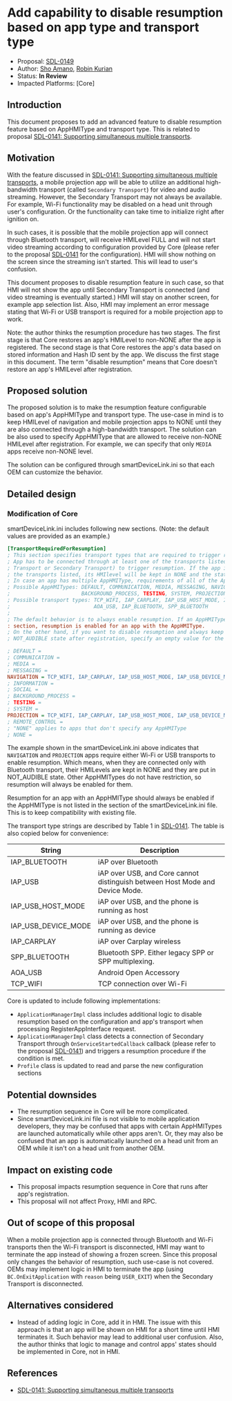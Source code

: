 # Add capability to disable resumption based on app type and transport type

* Proposal: [SDL-0149](0149-mt-registration-limitation.md)
* Author: [Sho Amano](https://github.com/shoamano83), [Robin Kurian](https://github.com/robinmk)
* Status: **In Review**
* Impacted Platforms: [Core]

## Introduction

This document proposes to add an advanced feature to disable resumption feature based on AppHMIType and transport type. This is related to proposal [SDL-0141: Supporting simultaneous multiple transports][multiple_transports].


## Motivation

With the feature discussed in [SDL-0141: Supporting simultaneous multiple transports][multiple_transports], a mobile projection app will be able to utilize an additional high-bandwidth transport (called `Secondary Transport`) for video and audio streaming. However, the Secondary Transport may not always be available. For example, Wi-Fi functionality may be disabled on a head unit through user's configuration. Or the functionality can take time to initialize right after ignition on.

In such cases, it is possible that the mobile projection app will connect through Bluetooth transport, will receive HMILevel FULL and will not start video streaming according to configuration provided by Core (please refer to the proposal [SDL-0141][multiple_transports] for the configuration). HMI will show nothing on the screen since the streaming isn't started. This will lead to user's confusion.

This document proposes to disable resumption feature in such case, so that HMI will not show the app until Secondary Transport is connected (and video streaming is eventually started.) HMI will stay on another screen, for example app selection list. Also, HMI may implement an error message stating that Wi-Fi or USB transport is required for a mobile projection app to work.

Note: the author thinks the resumption procedure has two stages. The first stage is that Core restores an app's HMILevel to non-NONE after the app is registered. The second stage is that Core restores the app's data based on stored information and Hash ID sent by the app. We discuss the first stage in this document. The term "disable resumption" means that Core doesn't restore an app's HMILevel after registration.


## Proposed solution

The proposed solution is to make the resumption feature configurable based on app's AppHMIType and transport type. The use-case in mind is to keep HMILevel of navigation and mobile projection apps to NONE until they are also connected through a high-bandwidth transport. The solution can be also used to specify AppHMIType that are allowed to receive non-NONE HMILevel after registration. For example, we can specify that only `MEDIA` apps receive non-NONE level.

The solution can be configured through smartDeviceLink.ini so that each OEM can customize the behavior.


## Detailed design

### Modification of Core

smartDeviceLink.ini includes following new sections. (Note: the default values are provided as an example.)

```ini
[TransportRequiredForResumption]
; This section specifies transport types that are required to trigger resumption for each AppHMIType.
; App has to be connected through at least one of the transports listed (either as the Primary
; Transport or Secondary Transport) to trigger resumption. If the app is not connected with any of
; the transports listed, its HMIlevel will be kept in NONE and the state stays in NOT_AUDIBLE.
; In case an app has multiple AppHMIType, requirements of all of the AppHMITypes are applied.
; Possible AppHMITypes: DEFAULT, COMMUNICATION, MEDIA, MESSAGING, NAVIGATION, INFORMATION, SOCIAL,
;                       BACKGROUND_PROCESS, TESTING, SYSTEM, PROJECTION, REMOTE_CONTROL, NONE
; Possible transport types: TCP_WIFI, IAP_CARPLAY, IAP_USB_HOST_MODE, IAP_USB_DEVICE_MODE, IAP_USB,
;                           AOA_USB, IAP_BLUETOOTH, SPP_BLUETOOTH
;
; The default behavior is to always enable resumption. If an AppHMIType is not listed in this
: section, resumption is enabled for an app with the AppHMIType.
; On the other hand, if you want to disable resumption and always keep an app in NONE and
; NOT_AUDIBLE state after registration, specify an empty value for the AppHMIType.

; DEFAULT =
; COMMUNICATION =
; MEDIA =
; MESSAGING =
NAVIGATION = TCP_WIFI, IAP_CARPLAY, IAP_USB_HOST_MODE, IAP_USB_DEVICE_MODE, IAP_USB, AOA_USB
; INFORMATION =
; SOCIAL =
; BACKGROUND_PROCESS =
; TESTING =
; SYSTEM =
PROJECTION = TCP_WIFI, IAP_CARPLAY, IAP_USB_HOST_MODE, IAP_USB_DEVICE_MODE, IAP_USB, AOA_USB
; REMOTE_CONTROL =
; "NONE" applies to apps that don't specify any AppHMIType
; NONE =
```

The example shown in the smartDeviceLink.ini above indicates that `NAVIGATION` and `PROJECTION` apps require either Wi-Fi or USB transports to enable resumption. Which means, when they are connected only with Bluetooth transport, their HMILevels are kept in NONE and they are put in NOT\_AUDIBLE state. Other AppHMITypes do not have restriction, so resumption will always be enabled for them.

Resumption for an app with an AppHMIType should always be enabled if the AppHMIType is not listed in the section of the smartDeviceLink.ini file. This is to keep compatibility with existing file.

The transport type strings are described by Table 1 in [SDL-0141][multiple_transports]. The table is also copied below for convenience:

String                 | Description
-----------------------|------------
IAP\_BLUETOOTH         | iAP over Bluetooth
IAP\_USB               | iAP over USB, and Core cannot distinguish between Host Mode and Device Mode.
IAP\_USB\_HOST\_MODE   | iAP over USB, and the phone is running as host
IAP\_USB\_DEVICE\_MODE | iAP over USB, and the phone is running as device
IAP\_CARPLAY           | iAP over Carplay wireless
SPP\_BLUETOOTH         | Bluetooth SPP. Either legacy SPP or SPP multiplexing.
AOA\_USB               | Android Open Accessory
TCP\_WIFI              | TCP connection over Wi-Fi


Core is updated to include following implementations:
- `ApplicationManagerImpl` class includes additional logic to disable resumption based on the configuration and app's transport when processing RegisterAppInterface request.
- `ApplicationManagerImpl` class detects a connection of Secondary Transport through `OnServiceStartedCallback` callback (please refer to the proposal [SDL-0141][multiple_transports]) and triggers a resumption procedure if the condition is met.
- `Profile` class is updated to read and parse the new configuration sections


## Potential downsides

* The resumption sequence in Core will be more complicated.
* Since smartDeviceLink.ini file is not visible to mobile application developers, they may be confused that apps with certain AppHMITypes are launched automatically while other apps aren't. Or, they may also be confused that an app is automatically launched on a head unit from an OEM while it isn't on a head unit from another OEM.


## Impact on existing code

* This proposal impacts resumption sequence in Core that runs after app's registration.
* This proposal will not affect Proxy, HMI and RPC.


## Out of scope of this proposal

When a mobile projection app is connected through Bluetooth and Wi-Fi transports then the Wi-Fi transport is disconnected, HMI may want to terminate the app instead of showing a frozen screen. Since this proposal only changes the behavior of resumption, such use-case is not covered. OEMs may implement logic in HMI to terminate the app (using `BC.OnExitApplication` with `reason` being `USER_EXIT`) when the Secondary Transport is disconnected.


## Alternatives considered

* Instead of adding logic in Core, add it in HMI. The issue with this approach is that an app will be shown on HMI for a short time until HMI terminates it. Such behavior may lead to additional user confusion. Also, the author thinks that logic to manage and control apps' states should be implemented in Core, not in HMI.


## References

- [SDL-0141: Supporting simultaneous multiple transports][multiple_transports]


  [multiple_transports]: 0141-multiple-transports.md  "Supporting simultaneous multiple transports"

